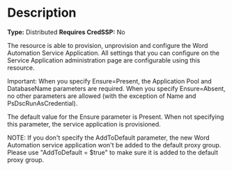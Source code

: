 # Description

**Type:** Distributed
**Requires CredSSP:** No

The resource is able to provision, unprovision and configure the Word
Automation Service Application. All settings that you can configure on the
Service Application administration page are configurable using this resource.

Important:
When you specify Ensure=Present, the Application Pool and DatabaseName
parameters are required. When you specify Ensure=Absent, no other parameters
are allowed (with the exception of Name and PsDscRunAsCredential).

The default value for the Ensure parameter is Present. When not specifying this
parameter, the service application is provisioned.

NOTE:
If you don't specify the AddToDefault parameter, the new Word Automation
service application won't be added to the default proxy group.
Please use "AddToDefault = $true" to make sure it is added to the default
proxy group.

